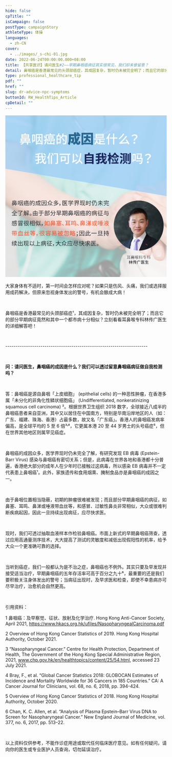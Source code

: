 ```yaml
---
hide: false
cpTitle: ""
isCampaign: false
postType: campaignStory
athleteType: 体操
languages:
  - zh-CN
cover:
  - ../images/_s-chi-01.jpg
date: 2022-06-24T00:00:00.000+08:00
title: 【共享医识】请问医生#2——早期鼻咽癌病征其实很常见，我们却未曾留意？
detail: 鼻咽癌是香港最常见的头颈部癌症，其成因复杂，暂时仍未被完全明了；而且它的部分早期病征竟然和其中一个都市病十分相似？立刻看看耳鼻喉专科林传广医生的详细解答吧！
type: professional_healthcare_tip
pdf: ""
href: ""
slug: dr-advice-npc-symptoms
buttonId: RW_HealthTips_Article
cpDetail: ""
---
```

![](../images/01-01_schi-01-01.jpg)

大家身体有不适时，第一时间会怎样应对呢？如果只是伤风、头痛，我们或选择服用成药解决，但原来忽视身体发出的警号，有机会酿成大病！

<br/>

鼻咽癌是香港最常见的头颈部癌症¹，其成因复杂，暂时仍未被完全明了；而且它的部分早期病征竟然和其中一个都市病十分相似？立刻看看耳鼻喉专科林传广医生的详细解答吧！

<br/>

\---------------------------------------------------------------------

<br/>

**问：请问医生，鼻咽癌的成因是什么？我们可以透过留意鼻咽癌病征做自我检测吗？**

<br/>

答：鼻咽癌是源自鼻咽「上皮细胞」 (epithelial cells) 的一种恶性肿瘤，在香港多属「未分化的非角化性鳞状细胞癌」 (Undifferentiated, nonkeratinizing squamous cell carcinoma) ²。根据世界卫生组织 2018 数字，全球接近八成半的鼻咽癌患者来自亚洲，其中又以居住在中国南方，特别是华南沿岸地区的人（如：广东、福建、珠海、香港）占最多数，故又名「广东癌」。香港人的鼻咽癌发病率偏高，是全球平均的 5 至 6 倍³˒⁴，它更属本港 20 至 44 岁男士的头号癌症⁵，但在世界其他地区则属罕见癌症。

<br/>

鼻咽癌的成因众多，医学界现时仍未完全了解，有研究发现 EB 病毒 (Epstein-Barr Virus) 感染与鼻咽癌有密切关系；但是，此病毒在世界各地和香港都十分普遍，香港绝大部分的成年人在少年时已接触过这病毒，所以感染 EB 病毒并不一定代表患上鼻咽癌¹。此外，家族遗传和食用烟熏、腌制食品亦是鼻咽癌的成因之一。

<br/>

由于鼻咽位置相当隐蔽，初期的肿瘤很难被发现；而且部分早期鼻咽癌的病征，如鼻塞、耳鸣、鼻涕或唾液带血丝等，和感冒、过敏性鼻炎非常相似，大众或很难判断疾病起因，因此一旦持续出现病征，应尽快求医。

<br/>

现时，我们可透过抽取血液样本作检验鼻咽癌。市面上新式的早期鼻咽癌筛查，透过应用高通量测序技术，大大提高了测试的灵敏度和减低出现假阳性的机率，给予大众一个更准确可靠的选择。

<br/>

当听到癌症，我们一般都认为是不治之症，鼻咽癌也不例外。其实只要及早发现并接受适当治疗，早期鼻咽癌的五年存活率可高于百分之九十⁶，最重要的还是我们要积极关注身体发出的警号；当病征出现时，及早求医和检查，即使不幸患病亦可尽早治疗，治愈机会自然更高。

<br/>

引用资料：

1 鼻咽癌：及早察觉、征状、放射及化学治疗. Hong Kong Anti-Cancer Society, April 2021, https://www.hkacs.org.hk/ufiles/NasopharyngealCarcinoma.pdf

2 Overview of Hong Kong Cancer Statistics of 2019. Hong Kong Hospital Authority, October 2021.

3 “Nasopharyngeal Cancer.” Centre for Health Protection, Department of Health, The Government of the Hong Kong Special Administrative Region, 2021, www.chp.gov.hk/en/healthtopics/content/25/54.html, accessed 23 July 2021.

4 Bray, F., et al. “Global Cancer Statistics 2018: GLOBOCAN Estimates of Incidence and Mortality Worldwide for 36 Cancers in 185 Countries.” CA: A Cancer Journal for Clinicians, vol. 68, no. 6, 2018, pp. 394-424.

5 Overview of Hong Kong Cancer Statistics of 2018. Hong Kong Hospital Authority, October 2020.

6 Chan, K. C. Allen, et al. “Analysis of Plasma Epstein–Barr Virus DNA to Screen for Nasopharyngeal Cancer.” New England Journal of Medicine, vol. 377, no. 6, 2017, pp. 513–22.

<br/>

以上资料仅供参考，不能作诊症用途或取代任何临床医疗意见。如有任何疑问，请向你的医生或专业医护人员查询，切勿延误治疗。